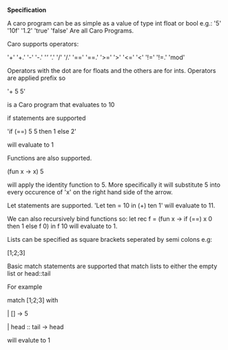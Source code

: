 **Specification**

A caro program can be as simple as a value of type int float or bool e.g.:
'5'
'10f'
'1.2'
'true'
'false'
Are all Caro Programs.

Caro supports operators:

'+'
'+.'
'-'
'-.'
'*'
'*.'
'/'
'/.'
'=='
'==.'
'>='
'>'
'<='
'<'
'!='
'!=.'
'mod'

Operators with the dot are for floats and the others are for ints. Operators are applied prefix so

'+ 5 5'

is a Caro program that evaluates to 10


if statements are supported

'if (==) 5 5 then 1 else 2'

will evaluate to 1


Functions are also supported.

(fun x -> x) 5

will apply the identity function to 5. More specifically it will substitute 5 into every occurence of 'x' on the right hand side of the arrow.

Let statements are supported.
'Let ten = 10 in (+) ten 1'
will evaluate to 11.

We can also recursively bind functions so:
let rec f = (fun x -> if (==) x 0 then 1 else f 0) in f 10
will evaluate to 1.


Lists can be specified as square brackets seperated by semi colons e.g:

[1;2;3]

Basic match statements are supported that match lists to either the empty list or head::tail 

For example

match [1;2;3] with

| [] -> 5

| head :: tail -> head


will evalute to 1


